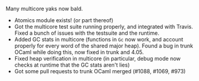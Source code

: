 Many multicore yaks now bald.

  - Atomics module exists! (or part thereof)
  - Got the multicore test suite running properly, and integrated with Travis. Fixed a bunch of issues with the testsuite and the runtime.
  - Added GC stats in multicore (functions in `Gc` now work, and account properly for every word of the shared major heap). Found a bug in trunk OCaml while doing this, now fixed in trunk and 4.05.
  - Fixed heap verification in multicore (in particular, debug mode now checks at runtime that the GC stats aren't lies)
  - Got some pull requests to trunk OCaml merged (#1088, #1069, #973)
